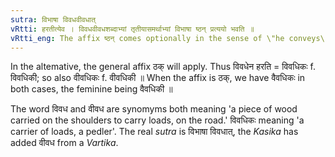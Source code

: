 ```yaml
---
sutra: विभाषा विवधवीवधात्
vRtti: हरतीत्येव । विवधवीवधशब्दाभ्यां तृतीयासमर्थाभ्यां विभाषा ष्ठन् प्रत्ययो भवति ॥
vRtti_eng: The affix ष्ठन् comes optionally in the sense of \"he conveys\", after the words \"_vivadha_\", and \"_vivadha_\", being in the third case in construction.
---
```

In the altemative, the general affix ठक् will apply. Thus विवधेन हरति = विवधिकः f. विवधिकी; so also वीवधिकः f. वीवधिकी ॥ When the affix is ठक्, we have वैवधिकः in both cases, the feminine being वैवधिकी ॥

The word विवध and वीवध are synomyms both meaning 'a piece of wood carried on the shoulders to carry loads, on the road.' विवधिकः meaning 'a carrier of loads, a pedler'. The real _sutra_ is विभाषा विवधात्, the _Kasika_ has added वीवध from a _Vartika_.
